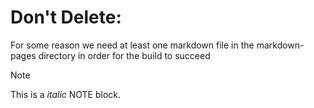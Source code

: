 # Don't Delete:

For some reason we need at least one markdown file in the markdown-pages directory in order for the build to succeed

> [!NOTE]
>
> This is a _italic_ NOTE block.
